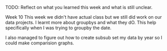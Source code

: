 TODO: Reflect on what you learned this week and what is still unclear.

Week 10
This week we didn't have actual class but we still did work on our data projects. I learnt more about groupbys and what they dO. This help specifically when I was trying to groupby the date.

I also managed to figure out how to create subsub set my data by year so I could make comparision graphs.
